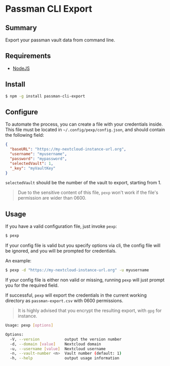 # Passman CLI Export

## Summary

Export your passman vault data from command line.

## Requirements

* [NodeJS](https://nodejs.org/en/)

## Install

```bash
$ npm -g install passman-cli-export
```

## Configure

To automate the process, you can create a file with your credentials inside.
This file must be located in `~/.config/pexp/config.json`, and should contain the following field:
```json
{
  "baseURL": "https://my-nextcloud-instance-url.org",
  "username": "myusername",
  "password": "mypassword",
  "selectedVault": 1,
  "_key": "myVaultKey"
}
```

`selectedVault` should be the number of the vault to export, starting from 1.

> Due to the sensitive content of this file, `pexp` won't work if the file's permission are wider than 0600.

## Usage

If you have a valid configuration file, just invoke `pexp`:
```bash
$ pexp
```

If your config file is valid but you specify options via cli, the config file will be ignored, and you will be prompted for credentials.

An example:
```bash
$ pexp -d "https://my-nextcloud-instance-url.org" -u myusername
```

If your config file is either non valid or missing, running `pexp` will just prompt you for the required field.

If successful, `pexp` will export the credentials in the current working directory as `passman-export.csv` with 0600 permissions.

> It is highly advised that you encrypt the resulting export, with `gpg` for instance.


```bash
Usage: pexp [options]

Options:
  -V, --version           output the version number
  -d, --domain [value]    Nextcloud domain
  -u, --username [value]  Nextcloud username
  -n, --vault-number <n>  Vault number (default: 1)
  -h, --help              output usage information
```
